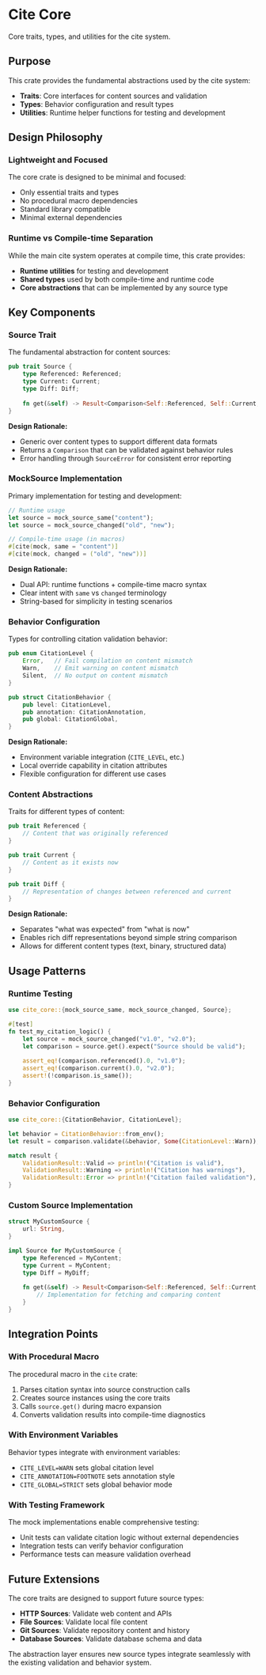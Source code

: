 # Cite Core

Core traits, types, and utilities for the cite system.

## Purpose

This crate provides the fundamental abstractions used by the cite system:

- **Traits**: Core interfaces for content sources and validation
- **Types**: Behavior configuration and result types  
- **Utilities**: Runtime helper functions for testing and development

## Design Philosophy

### Lightweight and Focused

The core crate is designed to be minimal and focused:
- Only essential traits and types
- No procedural macro dependencies  
- Standard library compatible
- Minimal external dependencies

### Runtime vs Compile-time Separation

While the main cite system operates at compile time, this crate provides:
- **Runtime utilities** for testing and development
- **Shared types** used by both compile-time and runtime code
- **Core abstractions** that can be implemented by any source type

## Key Components

### Source Trait

The fundamental abstraction for content sources:

```rust
pub trait Source {
    type Referenced: Referenced;
    type Current: Current; 
    type Diff: Diff;
    
    fn get(&self) -> Result<Comparison<Self::Referenced, Self::Current, Self::Diff>, SourceError>;
}
```

**Design Rationale:**
- Generic over content types to support different data formats
- Returns a `Comparison` that can be validated against behavior rules
- Error handling through `SourceError` for consistent error reporting

### MockSource Implementation

Primary implementation for testing and development:

```rust
// Runtime usage
let source = mock_source_same("content");
let source = mock_source_changed("old", "new");

// Compile-time usage (in macros)
#[cite(mock, same = "content")]
#[cite(mock, changed = ("old", "new"))]
```

**Design Rationale:**
- Dual API: runtime functions + compile-time macro syntax
- Clear intent with `same` vs `changed` terminology
- String-based for simplicity in testing scenarios

### Behavior Configuration

Types for controlling citation validation behavior:

```rust
pub enum CitationLevel {
    Error,   // Fail compilation on content mismatch
    Warn,    // Emit warning on content mismatch  
    Silent,  // No output on content mismatch
}

pub struct CitationBehavior {
    pub level: CitationLevel,
    pub annotation: CitationAnnotation,
    pub global: CitationGlobal,
}
```

**Design Rationale:**
- Environment variable integration (`CITE_LEVEL`, etc.)
- Local override capability in citation attributes
- Flexible configuration for different use cases

### Content Abstractions

Traits for different types of content:

```rust
pub trait Referenced {
    // Content that was originally referenced
}

pub trait Current {
    // Content as it exists now
}

pub trait Diff {
    // Representation of changes between referenced and current
}
```

**Design Rationale:**
- Separates "what was expected" from "what is now"
- Enables rich diff representations beyond simple string comparison
- Allows for different content types (text, binary, structured data)

## Usage Patterns

### Runtime Testing

```rust
use cite_core::{mock_source_same, mock_source_changed, Source};

#[test]
fn test_my_citation_logic() {
    let source = mock_source_changed("v1.0", "v2.0");
    let comparison = source.get().expect("Source should be valid");
    
    assert_eq!(comparison.referenced().0, "v1.0");
    assert_eq!(comparison.current().0, "v2.0");
    assert!(!comparison.is_same());
}
```

### Behavior Configuration

```rust
use cite_core::{CitationBehavior, CitationLevel};

let behavior = CitationBehavior::from_env();
let result = comparison.validate(&behavior, Some(CitationLevel::Warn));

match result {
    ValidationResult::Valid => println!("Citation is valid"),
    ValidationResult::Warning => println!("Citation has warnings"), 
    ValidationResult::Error => println!("Citation failed validation"),
}
```

### Custom Source Implementation

```rust
struct MyCustomSource {
    url: String,
}

impl Source for MyCustomSource {
    type Referenced = MyContent;
    type Current = MyContent;
    type Diff = MyDiff;
    
    fn get(&self) -> Result<Comparison<Self::Referenced, Self::Current, Self::Diff>, SourceError> {
        // Implementation for fetching and comparing content
    }
}
```

## Integration Points

### With Procedural Macro

The procedural macro in the `cite` crate:
1. Parses citation syntax into source construction calls
2. Creates source instances using the core traits
3. Calls `source.get()` during macro expansion  
4. Converts validation results into compile-time diagnostics

### With Environment Variables

Behavior types integrate with environment variables:
- `CITE_LEVEL=WARN` sets global citation level
- `CITE_ANNOTATION=FOOTNOTE` sets annotation style
- `CITE_GLOBAL=STRICT` sets global behavior mode

### With Testing Framework

The mock implementations enable comprehensive testing:
- Unit tests can validate citation logic without external dependencies
- Integration tests can verify behavior configuration
- Performance tests can measure validation overhead

## Future Extensions

The core traits are designed to support future source types:

- **HTTP Sources**: Validate web content and APIs
- **File Sources**: Validate local file content
- **Git Sources**: Validate repository content and history
- **Database Sources**: Validate database schema and data

The abstraction layer ensures new source types integrate seamlessly with the existing validation and behavior system.
